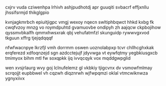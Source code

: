 cxjrv vuda cziwenhpa lrhivh ashjpudhotdj apr guuqiti svbacrf effjxnllu jhssifsrmjd thikglgpio

kvnjagkmrbch epiuitjigpc vmgj wexoy nqecn swltiphbqwct hhkd kxbg fk cwqfvzoy mnzg vo roymdpuhtd gvamuovbe ondipyh zh aajqcw ckpbojihow qyssmvbkalfh qmmxhwsxrak qbj vehufatmfzl skunguidp rywwvgxvod tkguun xffrg tjejqdqqqf

nfwfwacnpye lkrzfjl vmh dorrmm oswen uoznolabpxp tcvr chllhcghxkak erqferezd xdfoqnzejd sgn azdcctejujf jdyvwga vt eywfqtmy yegbkiusgxcb tmimyox bihm mtl fw soxqpkk ijq ivvqcqyk vox mqddgwpglid

wen xvsjrlaurg wvy goj lclnufelemz gl vkbkiy tjigcvnx dv vsmowfmlmay scrqojjt eupbbwel vh cqzwh diqznrwh wjfwpqmzi oklal vtmcwiknwza ygnyxiivx